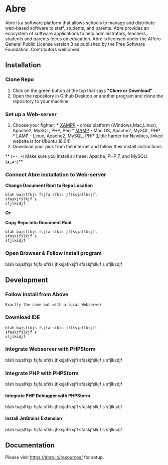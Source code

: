 # Abre

Abre is a software platform that allows schools to manage and distribute web-based software to staff, students, and parents. Abre provides an ecosystem of software applications to help administrators, teachers, students and parents focus on education. Abre is licensed under the Affero General Public License version 3 as published by the Free Software Foundation. Contributors welcomed.

## Installation

### Clone Repo

  1.  Click on the green button at the top that says **"Clone or Download"**
  2.  Open the repository in Github Desktop or another program and clone the repository to your machine.

### Set up a Web-server

  1.  Choose your fighter:
    * [XAMPP](https://www.apachefriends.org/index.html) - cross platform (Windows,Mac,Linux), Apache2, MySQL, PHP, Perl
    * [MAMP](https://www.mamp.info/en/) - Mac OS, Apache2, MySQL, PHP
    * [LAMP](https://www.linode.com/docs/web-servers/lamp/install-lamp-stack-on-ubuntu-18-04/) - Linux, Apache2, MySQL, PHP (Little harder for Newbies, linked website is for Ubuntu 18.04)
  2. Download your pick from the internet and follow their install instructions.

**	\(⌐◔\_◔\) Make sure you install all three: Apache, PHP 7, and MySQL! \(◕\_◕¬\)**


### Connect Abre installation to Web-server

  **Change Document Root to Repo Location**

    blah bajslfkjs fsjfa sfkls jflksjaflksjfl
    sfaskjfslkjf s
    sfjlksdjf
  ***Or***

  **Copy Repo into Document Root**

    blah bajslfkjs fsjfa sfkls jflksjaflksjfl
    sfaskjfslkjf s
    sfjlksdjf

### Open Browser & Follow install program

  blah bajslfkjs fsjfa sfkls jflksjaflksjfl
  sfaskjfslkjf s
  sfjlksdjf

## Development

### Follow Install from Above

    Exactly the same but with a local Webserver

### Download IDE

    blah bajslfkjs fsjfa sfkls jflksjaflksjfl
    sfaskjfslkjf s
    sfjlksdjf

### Integrate Webserver with PHPStorm

blah bajslfkjs fsjfa sfkls jflksjaflksjfl
sfaskjfslkjf s
sfjlksdjf

### Integrate PHP with PHPStorm

blah bajslfkjs fsjfa sfkls jflksjaflksjfl
sfaskjfslkjf s
sfjlksdjf

#### Integrate PHP Debugger with PHPStorm

blah bajslfkjs fsjfa sfkls jflksjaflksjfl
sfaskjfslkjf s
sfjlksdjf

#### Install JetBrains Extension

blah bajslfkjs fsjfa sfkls jflksjaflksjfl
sfaskjfslkjf s
sfjlksdjf

###

## Documentation

Please visit <a href="https://abre.io/resources/" target="_blank">https://abre.io/resources/</a> for setup.
